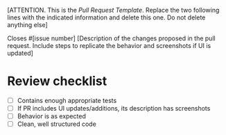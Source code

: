 [ATTENTION. This is the *Pull Request Template*. Replace the two following lines with the indicated information and delete this one. Do not delete anything else]

Closes #[issue number]
[Description of the changes proposed in the pull request. Include steps to replicate the behavior and screenshots if UI is updated]

# Review checklist
-   [ ] Contains enough appropriate tests
-   [ ] If PR includes UI updates/additions, its description has screenshots
-   [ ] Behavior is as expected
-   [ ] Clean, well structured code

